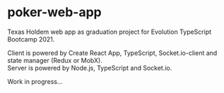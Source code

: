 # poker-web-app

Texas Holdem web app as graduation project for Evolution TypeScript Bootcamp 2021.

Client is powered by Create React App, TypeScript, Socket.io-client and state manager (Redux or MobX).  
Server is powered by Node.js, TypeScript and Socket.io.

Work in progress...
